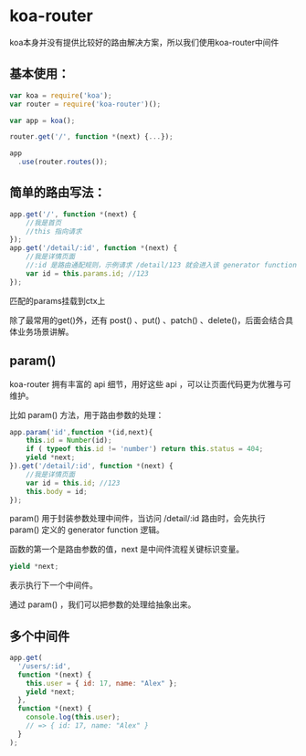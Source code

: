 # koa-router

koa本身并没有提供比较好的路由解决方案，所以我们使用koa-router中间件

## 基本使用：
```js
var koa = require('koa');
var router = require('koa-router')();

var app = koa();

router.get('/', function *(next) {...});

app
  .use(router.routes());
```


## 简单的路由写法：
```js
app.get('/', function *(next) {
    //我是首页
    //this 指向请求
});
app.get('/detail/:id', function *(next) {
    //我是详情页面
    //:id 是路由通配规则，示例请求 /detail/123 就会进入该 generator function 逻辑
    var id = this.params.id; //123
});
```

匹配的params挂载到ctx上

除了最常用的get()外，还有 post() 、put() 、patch() 、delete()，后面会结合具体业务场景讲解。

## param()
koa-router 拥有丰富的 api 细节，用好这些 api ，可以让页面代码更为优雅与可维护。

比如 param() 方法，用于路由参数的处理：
```js
app.param('id',function *(id,next){
    this.id = Number(id);
    if ( typeof this.id != 'number') return this.status = 404;
    yield *next;
}).get('/detail/:id', function *(next) {
    //我是详情页面
    var id = this.id; //123
    this.body = id;
});
```

param() 用于封装参数处理中间件，当访问 /detail/:id 路由时，会先执行 param() 定义的 generator function 逻辑。

函数的第一个是路由参数的值，next 是中间件流程关键标识变量。

```js
yield *next;
```

表示执行下一个中间件。

通过 param() ，我们可以把参数的处理给抽象出来。

## 多个中间件
```js
app.get(
  '/users/:id',
  function *(next) {
    this.user = { id: 17, name: "Alex" };
    yield *next;
  },
  function *(next) {
    console.log(this.user);
    // => { id: 17, name: "Alex" }
  }
);
```


